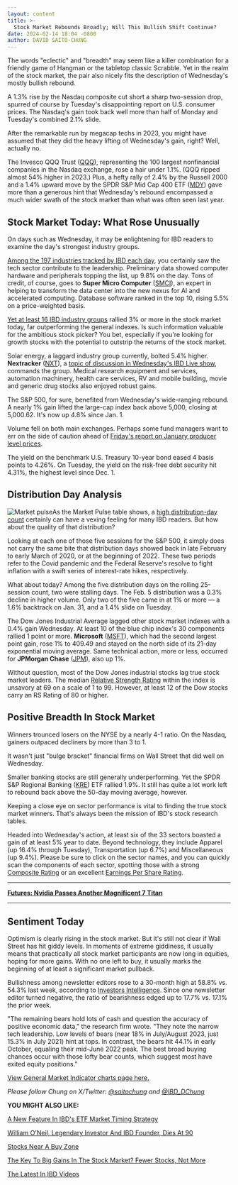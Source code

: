 ```yaml
---
layout: content
title: >-
  Stock Market Rebounds Broadly; Will This Bullish Shift Continue?
date: 2024-02-14 18:04 -0800
author: DAVID SAITO-CHUNG
---
```






The words "eclectic" and "breadth" may seem like a killer combination for a friendly game of Hangman or the tabletop classic Scrabble. Yet in the realm of the stock market, the pair also nicely fits the description of Wednesday's mostly bullish rebound.




A 1.3% rise by the Nasdaq composite cut short a sharp two-session drop, spurred of course by Tuesday's disappointing report on U.S. consumer prices. The Nasdaq's gain took back well more than half of Monday and Tuesday's combined 2.1% slide.


After the remarkable run by megacap techs in 2023, you might have assumed that they did the heavy lifting of Wednesday's gain, right? Well, actually no.


The Invesco QQQ Trust ([QQQ](https://research.investors.com/quote.aspx?symbol=QQQ)), representing the 100 largest nonfinancial companies in the Nasdaq exchange, rose a hair under 1.1%. (QQQ ripped almost 54% higher in 2023.) Plus, a hefty rally of 2.4% by the Russell 2000 and a 1.4% upward move by the SPDR S&P Mid Cap 400 ETF ([MDY](https://research.investors.com/quote.aspx?symbol=MDY)) gave more than a generous hint that Wednesday's rebound encompassed a much wider swath of the stock market than what was often seen last year.


Stock Market Today: What Rose Unusually
---------------------------------------


On days such as Wednesday, it may be enlightening for IBD readers to examine the day's strongest industry groups.


[Among the 197 industries tracked by IBD each day](https://www.investors.com/ibd-data-tables/), you certainly saw the tech sector contribute to the leadership. Preliminary data showed computer hardware and peripherals topping the list, up 9.8% on the day. Tons of credit, of course, goes to **Super Micro Computer** ([SMCI](https://research.investors.com/quote.aspx?symbol=SMCI)), an expert in helping to transform the data center into the new nexus for AI and accelerated computing. Database software ranked in the top 10, rising 5.5% on a price-weighted basis.



[Yet at least 16 IBD industry groups](https://www.investors.com/ibd-data-tables/) rallied 3% or more in the stock market today, far outperforming the general indexes. Is such information valuable for the ambitious stock picker? You bet, especially if you're looking for growth stocks with the potential to outstrip the returns of the stock market.


Solar energy, a laggard industry group currently, bolted 5.4% higher. **Nextracker** ([NXT](https://research.investors.com/quote.aspx?symbol=NXT)), a [topic of discussion in Wednesday's IBD Live show](https://research.investors.com/ibdlive/?id=IBD-Live&src=A00582A), commands the group. Medical research equipment and services, automation machinery, health care services, RV and mobile building, movie and generic drug stocks also enjoyed robust gains.


The S&P 500, for sure, benefited from Wednesday's wide-ranging rebound. A nearly 1% gain lifted the large-cap index back above 5,000, closing at 5,000.62. It's now up 4.8% since Jan. 1.


Volume fell on both main exchanges. Perhaps some fund managers want to err on the side of caution ahead of [Friday's report on January producer level prices](https://research.investors.com/economic-calendar/).


The yield on the benchmark U.S. Treasury 10-year bond eased 4 basis points to 4.26%. On Tuesday, the yield on the risk-free debt security hit 4.31%, the highest level since Dec. 1.


Distribution Day Analysis
-------------------------


![Market pulse](https://www.investors.com/wp-content/uploads/2024/02/MP021424-213x300.jpg)As the Market Pulse table shows, a [high distribution-day count](https://www.investors.com/how-to-invest/investors-corner/how-to-spot-stock-market-tops-track-the-distribution-days/) certainly can have a vexing feeling for many IBD readers. But how about the quality of that distribution?


Looking at each one of those five sessions for the S&P 500, it simply does not carry the same bite that distribution days showed back in late February to early March of 2020, or at the beginning of 2022. These two periods refer to the Covid pandemic and the Federal Reserve's resolve to fight inflation with a swift series of interest-rate hikes, respectively.


What about today? Among the five distribution days on the rolling 25-session count, two were stalling days. The Feb. 5 distribution was a 0.3% decline in higher volume. Only two of the five came in at 1% or more — a 1.6% backtrack on Jan. 31, and a 1.4% slide on Tuesday.


The Dow Jones Industrial Average lagged other stock market indexes with a 0.4% gain Wednesday. At least 10 of the blue chip index's 30 components rallied 1 point or more. **Microsoft** ([MSFT](https://research.investors.com/quote.aspx?symbol=MSFT)), which had the second largest point gain, rose 1% to 409.49 and stayed on the north side of its 21-day exponential moving average. Same technical action, more or less, occurred for **JPMorgan Chase** ([JPM](https://research.investors.com/quote.aspx?symbol=JPM)), also up 1%.


Without question, most of the Dow Jones industrial stocks lag true stock market leaders. The median [Relative Strength Rating](https://www.investors.com/how-to-invest/investors-corner/what-is-relative-strength/) within the index is unsavory at 69 on a scale of 1 to 99. However, at least 12 of the Dow stocks carry an RS Rating of 80 or higher.


Positive Breadth In Stock Market
--------------------------------


Winners trounced losers on the NYSE by a nearly 4-1 ratio. On the Nasdaq, gainers outpaced decliners by more than 3 to 1.


It wasn't just "bulge bracket" financial firms on Wall Street that did well on Wednesday.


Smaller banking stocks are still generally underperforming. Yet the SPDR S&P Regional Banking ([KRE](https://research.investors.com/quote.aspx?symbol=KRE)) ETF rallied 1.9%. It still has quite a lot work left to rebound back above the 50-day moving average, however.


Keeping a close eye on sector performance is vital to finding the true stock market winners. That's always been the mission of IBD's stock research tables.


Headed into Wednesday's action, at least six of the 33 sectors boasted a gain of at least 5% year to date. Beyond technology, they include Apparel (up 16.4% through Tuesday), Transportation (up 6.7%) and Miscellaneous (up 9.4%). Please be sure to click on the sector names, and you can quickly scan the components of each sector, spotting those with a strong [Composite Rating](https://www.investors.com/how-to-invest/investors-corner/how-to-research-growth-stocks/) or an excellent [Earnings Per Share Rating](https://www.investors.com/how-to-invest/investors-corner/eps-rating-is-key-to-picking-great-stocks/).




---


**[Futures: Nvidia Passes Another Magnificent 7 Titan](https://www.investors.com/market-trend/stock-market-today/dow-jones-futures-stocks-rebound-key-economic-data-due-6-big-tech-movers-late/)**




---


Sentiment Today
---------------


Optimism is clearly rising in the stock market. But it's still not clear if Wall Street has hit giddy levels. In moments of extreme giddiness, it usually means that practically all stock market participants are now long in equities, hoping for more gains. With no one left to buy, it usually marks the beginning of at least a significant market pullback.


Bullishness among newsletter editors rose to a 30-month high at 58.8% vs. 54.3% last week, according to [Investors Intelligence](https://research.investors.com/psychological-market-indicators/). Since one newsletter editor turned negative, the ratio of bearishness edged up to 17.7% vs. 17.1% the prior week.


"The remaining bears hold lots of cash and question the accuracy of positive economic data," the research firm wrote. "They note the narrow tech leadership. Low levels of bears (near 18% in July/August 2023, just 15.3% in July 2021) hint at tops. In contrast, the bears hit 44.1% in early October, equaling their mid-June 2022 peak. The best broad buying chances occur with those lofty bear counts, which suggest most have exited equity positions."


[View General Market Indicator charts page here.](https://www.investors.com/wp-content/uploads/2024/02/DailyGMI_021424.pdf)


*Please follow Chung on X/Twitter:* [*@saitochung*](https://twitter.com/SaitoChung) *and* [*@IBD\_DChung*](https://twitter.com/IBD_DChung)


**YOU MIGHT ALSO LIKE:**


[A New Feature In IBD's ETF Market Timing Strategy](https://www.investors.com/how-to-invest/investors-corner/risk-management-in-the-stock-market-how-much-money-to-invest-now/)


[William O'Neil, Legendary Investor And IBD Founder, Dies At 90](https://www.investors.com/news/william-oneil-legendary-investor-and-founder-of-investors-business-daily-dies-at-90/)


[Stocks Near A Buy Zone](https://www.investors.com/category/stock-lists/stocks-near-a-buy-zone/)


[The Key To Big Gains In The Stock Market? Fewer Stocks, Not More](https://www.investors.com/how-to-invest/investors-corner/the-art-of-portfolio-management-fewer-stocks-the-best-way-to-a-big-return/)


[The Latest In IBD Videos](https://www.investors.com/ibd-videos)




